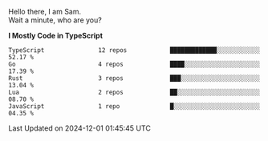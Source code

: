 Hello there, I am Sam.  
Wait a minute, who are you?
  
<!--START_SECTION:waka-->
**I Mostly Code in TypeScript** 

```text
TypeScript               12 repos            █████████████░░░░░░░░░░░░   52.17 % 
Go                       4 repos             ████░░░░░░░░░░░░░░░░░░░░░   17.39 % 
Rust                     3 repos             ███░░░░░░░░░░░░░░░░░░░░░░   13.04 % 
Lua                      2 repos             ██░░░░░░░░░░░░░░░░░░░░░░░   08.70 % 
JavaScript               1 repo              █░░░░░░░░░░░░░░░░░░░░░░░░   04.35 % 
```




 Last Updated on 2024-12-01 01:45:45 UTC
<!--END_SECTION:waka-->
